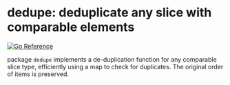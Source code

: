# dedupe: deduplicate any slice with comparable elements

[![Go Reference](https://pkg.go.dev/badge/github.com/goki/kigen.svg)](https://pkg.go.dev/github.com/goki/kigen/dedupe)

package `dedupe` implements a de-duplication function for any comparable slice type, efficiently using a map to check for duplicates.  The original order of items is preserved.

